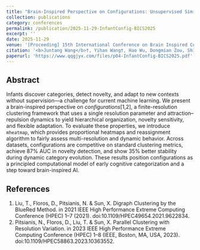 ```yaml
---
title: "Brain-Inspired Perspective on Configurations: Unsupervised Similarity and Early Cognition"
collection: publications
category: conferences
permalink: /publication/2025-11-29-InfantConfig-BICS2025
excerpt: ''
date: 2025-11-29
venue: '[Proceeding] 15th International Conference on Brain Inspired Cognitive Systems (BICS 2025)'
citation: '<b>Juntang Wang</b>†, Yihan Wang†, Hao Wu, Dongmian Zou, Shixin Xu (2025). &quot;Brain-Inspired Perspective on Configurations: Unsupervised Similarity and Early Cognition.&quot; <i>15th International Conference on Brain Inspired Cognitive Systems (BICS 2025)</i>.'
paperurl: 'https://www.qqgjyx.com/files/p04-InfantConfig-BICS2025.pdf'
---
```


## Abstract

Infants discover categories, detect novelty, and adapt to new contexts without supervision—a challenge for current machine learning.
We present a brain-inspired perspective on *configurations*[1,2], a finite-resolution clustering framework that uses a single resolution parameter and attraction–repulsion dynamics to yield hierarchical organization, novelty sensitivity, and flexible adaptation.
To evaluate these properties, we introduce `mheatmap`, which provides proportional heatmaps and reassignment algorithm to fairly assess multi-resolution and dynamic behavior.
Across datasets, configurations are competitive on standard clustering metrics, achieve 87\% AUC in novelty detection, and show 35\% better stability during dynamic category evolution.
These results position configurations as a principled computational model of early cognitive categorization and a step toward brain-inspired AI.

## References

1. Liu, T., Floros, D., Pitsianis, N. & Sun, X. Digraph Clustering by the BlueRed Method. in 2021 IEEE High Performance Extreme Computing Conference (HPEC) 1–7 (2021). doi:10.1109/HPEC49654.2021.9622834.
2. Pitsianis, N., Floros, D., Liu, T. & Sun, X. Parallel Clustering with Resolution Variation. in 2023 IEEE High Performance Extreme Computing Conference (HPEC) 1–8 (IEEE, Boston, MA, USA, 2023). doi:10.1109/HPEC58863.2023.10363552.
